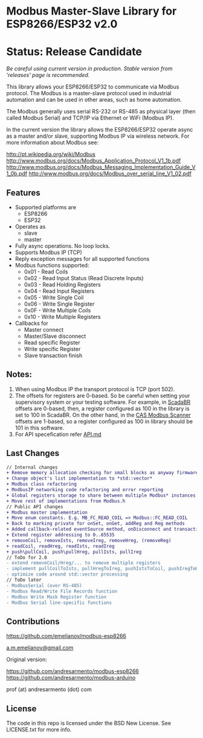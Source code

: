 # Modbus Master-Slave Library for ESP8266/ESP32 v2.0

# Status: Release Candidate

*Be careful using current version in production. Stable version from 'releases' page is recommended.*

This library allows your ESP8266/ESP32 to communicate via Modbus protocol. The Modbus is a master-slave protocol
used in industrial automation and can be used in other areas, such as home automation.

The Modbus generally uses serial RS-232 or RS-485 as physical layer (then called Modbus Serial) and TCP/IP via Ethernet or WiFi (Modbus IP).

In the current version the library allows the ESP8266/ESP32 operate async as a master and/or slave, supporting Modbus IP via wireless network. For more information about Modbus see:

http://pt.wikipedia.org/wiki/Modbus
http://www.modbus.org/docs/Modbus_Application_Protocol_V1_1b.pdf
http://www.modbus.org/docs/Modbus_Messaging_Implementation_Guide_V1_0b.pdf
http://www.modbus.org/docs/Modbus_over_serial_line_V1_02.pdf

## Features

* Supported platforms are
  * ESP8266
  * ESP32
* Operates as
  * slave
  * master
* Fully async operations. No loop locks.
* Supports Modbus IP (TCP)
* Reply exception messages for all supported functions
* Modbus functions supported:
  * 0x01 - Read Coils
  * 0x02 - Read Input Status (Read Discrete Inputs)
  * 0x03 - Read Holding Registers
  * 0x04 - Read Input Registers
  * 0x05 - Write Single Coil
  * 0x06 - Write Single Register
  * 0x0F - Write Multiple Coils
  * 0x10 - Write Multiple Registers
* Callbacks for
  * Master connect
  * Master/Slave disconnect
  * Read specific Register
  * Write specific Register
  * Slave transaction finish

## Notes:

1. When using Modbus IP the transport protocol is TCP (port 502).
2. The offsets for registers are 0-based. So be careful when setting your supervisory system or your testing software. For example, in [ScadaBR](http://www.scadabr.com.br) offsets are 0-based, then, a register configured as 100 in the library is set to 100 in ScadaBR. On the other hand, in the [CAS Modbus Scanner](http://www.chipkin.com/products/software/modbus-software/cas-modbus-scanner/) offsets are 1-based, so a register configured as 100 in library should be 101 in this software.
3. For API specefication refer [API.md](https://github.com/emelianov/modbus-esp8266/blob/master/API.md)

## Last Changes

```diff
// Internal changes
+ Remove memory allocation checking for small blocks as anyway firmware will fail if so low memory available.
+ Change object's list implementation to *std::vector*
+ Modbus class refactoring
+ ModbusIP networking code refactoring and error reporting
+ Global registers storage to share between multiple Modbus* instances
+ Move rest of implementations from Modbus.h
// Public API changes
+ Modbus master implementation
+ Move enum constants. E.g. MB_FC_READ_COIL => Modbus::FC_READ_COIL
+ Back to marking private for onSet, onGet, addReg and Reg methods
+ Added callback-related eventSource method, onDisconnect and transaction result callbacks
+ Extend register addressing to 0..65535
+ removeCoil, removeIsts, removeIreg, removeHreg, (removeReg)
+ readCoil, readHreg, readIsts, readIreg
+ push\pullCoil, push\pullHreg, pullIsts, pullIreg
// ToDo for 2.0
- extend removeCoil/Hreg/... to remove multiple registers
- implement pullCoilToIsts, pullHregToIreg, pushIstsToCoil, pushIregToHreg
- optimize code around std::vector processing
// ToDo later
- ModbusSerial (over RS-485)
- Modbus Read/Write File Records function
- Modbus Write Mask Register function
- Modbus Serial line-specific functions
```

## Contributions

https://github.com/emelianov/modbus-esp8266

a.m.emelianov@gmail.com

Original version:

https://github.com/andresarmento/modbus-esp8266
https://github.com/andresarmento/modbus-arduino

prof (at) andresarmento (dot) com

## License

The code in this repo is licensed under the BSD New License. See LICENSE.txt for more info.
